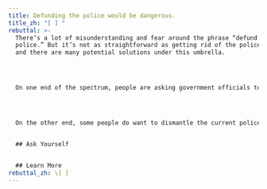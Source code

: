 ```yaml
---
title: Defunding the police would be dangerous.
title_zh: "[ ] "
rebuttal: >-
  There’s a lot of misunderstanding and fear around the phrase “defund the
  police.” But it’s not as straightforward as getting rid of the police force,
  and there are many potential solutions under this umbrella. 




  On one end of the spectrum, people are asking government officials to carefully look at the police budget and reinvest some of that money to other community groups or agencies. For example, rather than having cops respond to mental health crises, those funds could be redirected to organizations that are more equipped to provide social services and de-escalation. 




  On the other end, some people do want to dismantle the current police force. For them, the policing system is inherently unequal, and trust is damaged beyond repair. This doesn’t mean that there will be no emergency services—just that a new system of response will be built with the community in mind. [Here is an example](https://www.npr.org/sections/live-updates-protests-for-racial-justice/2020/06/08/872416644/former-chief-of-reformed-camden-n-j-force-police-need-consent-of-the-people) of how Camden, NJ did this successfully in 2013.


  ## Ask Yourself


  ## Learn More
rebuttal_zh: \[ ]
---
```

